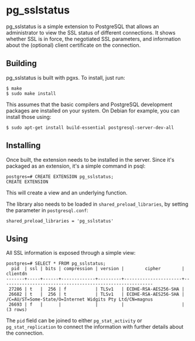pg_sslstatus
============

pg_sslstatus is a simple extension to PostgreSQL that allows an
administrator to view the SSL status of different connections. It
shows whether SSL is in force, the negotiated SSL parameters, and
information about the (optional) client certificate on the connection.

Building
--------
pg_sslstatus is built with pgxs. To install, just run:

    $ make
    $ sudo make install

This assumes that the basic compilers and PostgreSQL development
packages are installed on your system. On Debian for example, you can
install those using:

    $ sudo apt-get install build-essential postgresql-server-dev-all

Installing
----------
Once built, the extension needs to be installed in the server. Since
it's packaged as an extension, it's a simple command in psql:

    postgres=# CREATE EXTENSION pg_sslstatus;
    CREATE EXTENSION

This will create a view and an underlying function.

The library also needs to be loaded in `shared_preload_libraries`, by
setting the parameter in `postgresql.conf`:

    shared_preload_libraries = 'pg_sslstatus'


Using
-----
All SSL information is exposed through a simple view:

    postgres=# SELECT * FROM pg_sslstatus;
      pid  | ssl | bits | compression | version |        cipher        |                         clientdn                         
    -------+-----+------+-------------+---------+----------------------+----------------------------------------------------------
     27286 | t   |  256 | f           | TLSv1   | ECDHE-RSA-AES256-SHA | 
     26682 | t   |  256 | t           | TLSv1   | ECDHE-RSA-AES256-SHA | /C=AU/ST=Some-State/O=Internet Widgits Pty Ltd/CN=magnus
     26693 | f   |      |             |         |                      | 
    (3 rows)

The `pid` field can be joined to either `pg_stat_activity` or
`pg_stat_replication` to connect the information with further details
about the connection.
